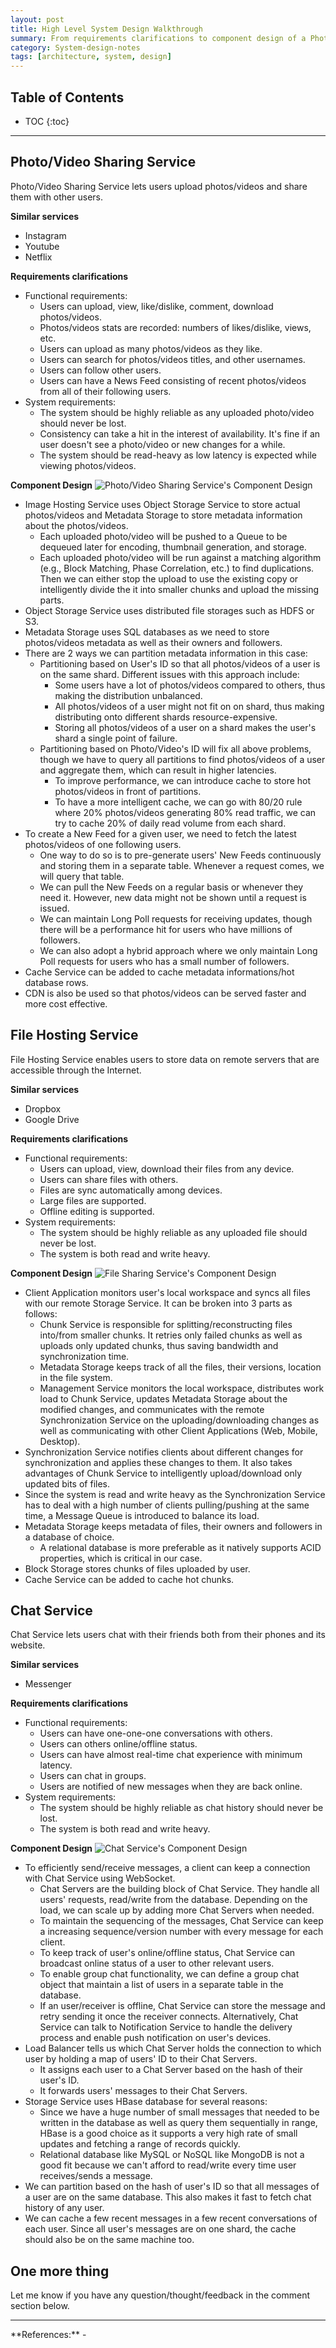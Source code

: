 ```yaml
---
layout: post
title: High Level System Design Walkthrough
summary: From requirements clarifications to component design of a Photo/Video Sharing Service, File Hosting Service and Chat Service.
category: System-design-notes
tags: [architecture, system, design]
---
```


<h2> Table of Contents </h2>

* TOC
{:toc}

<hr>

## Photo/Video Sharing Service

Photo/Video Sharing Service lets users upload photos/videos and share them with other users.

**Similar services**
- Instagram
- Youtube
- Netflix

**Requirements clarifications**
- Functional requirements:
  - Users can upload, view, like/dislike, comment, download photos/videos.
  - Photos/videos stats are recorded: numbers of likes/dislike, views, etc.
  - Users can upload as many photos/videos as they like.
  - Users can search for photos/videos titles, and other usernames.
  - Users can follow other users.
  - Users can have a News Feed consisting of recent photos/videos from all of their following users.
- System requirements:
  - The system should be highly reliable as any uploaded photo/video should never be lost.
  - Consistency can take a hit in the interest of availability. It's fine if an user doesn't see a photo/video or new changes for a while.
  - The system should be read-heavy as low latency is expected while viewing photos/videos.

**Component Design**
![Photo/Video Sharing Service's Component Design](/assets/images/sd-photo-video-sharing-service.png)

- Image Hosting Service uses Object Storage Service to store actual photos/videos and Metadata Storage to store metadata information about the photos/videos.
  - Each uploaded photo/video will be pushed to a Queue to be dequeued later for encoding, thumbnail generation, and storage.
  - Each uploaded photo/video will be run against a matching algorithm (e.g., Block Matching, Phase Correlation, etc.) to find duplications. Then we can either stop the upload to use the existing copy or intelligently divide the it into smaller chunks and upload the missing parts.
- Object Storage Service uses distributed file storages such as HDFS or S3.
- Metadata Storage uses SQL databases as we need to store photos/videos metadata as well as their owners and followers.
- There are 2 ways we can partition metadata information in this case:
  - Partitioning based on User's ID so that all photos/videos of a user is on the same shard. Different issues with this approach include:
    - Some users have a lot of photos/videos compared to others, thus making the distribution unbalanced.
    - All photos/videos of a user might not fit on on shard, thus making distributing onto different shards resource-expensive.
    - Storing all photos/videos of a user on a shard makes the user's shard a single point of failure.
  - Partitioning based on Photo/Video's ID will fix all above problems, though we have to query all partitions to find photos/videos of a user and aggregate them, which can result in higher latencies.
    - To improve performance, we can introduce cache to store hot photos/videos in front of partitions.
    - To have a more intelligent cache, we can go with 80/20 rule where 20% photos/videos generating 80% read traffic, we can try to cache 20% of daily read volume from each shard.
- To create a New Feed for a given user, we need to fetch the latest photos/videos of one following users.
  - One way to do so is to pre-generate users' New Feeds continuously and storing them in a separate table. Whenever a request comes, we will query that table.
  - We can pull the New Feeds on a regular basis or whenever they need it. However, new data might not be shown until a request is issued.
  - We can maintain Long Poll requests for receiving updates, though there will be a performance hit for users who have millions of followers.
  - We can also adopt a hybrid approach where we only maintain Long Poll requests for users who has a small number of followers.
- Cache Service can be added to cache metadata informations/hot database rows.
- CDN is also be used so that photos/videos can be served faster and more cost effective.

## File Hosting Service

File Hosting Service enables users to store data on remote servers that are accessible through the Internet.

**Similar services**
- Dropbox
- Google Drive

**Requirements clarifications**
- Functional requirements:
  - Users can upload, view, download their files from any device.
  - Users can share files with others.
  - Files are sync automatically among devices.
  - Large files are supported.
  - Offline editing is supported.
- System requirements:
  - The system should be highly reliable as any uploaded file should never be lost.
  - The system is both read and write heavy.

**Component Design**
![File Sharing Service's Component Design](/assets/images/sd-file-sharing-service.png)

- Client Application monitors user's local workspace and syncs all files with our remote Storage Service. It can be broken into 3 parts as follows:
  - Chunk Service is responsible for splitting/reconstructing files into/from smaller chunks. It retries only failed chunks as well as uploads only updated chunks, thus saving bandwidth and synchronization time.
  - Metadata Storage keeps track of all the files, their versions, location in the file system.
  - Management Service monitors the local workspace, distributes work load to Chunk Service, updates Metadata Storage about the modified changes, and communicates with the remote Synchronization Service on the uploading/downloading changes as well as communicating with other Client Applications (Web, Mobile, Desktop).
- Synchronization Service notifies clients about different changes for synchronization and applies these changes to them. It also takes advantages of Chunk Service to intelligently upload/download only updated bits of files.
- Since the system is read and write heavy as the Synchronization Service has to deal with a high number of clients pulling/pushing at the same time, a Message Queue is introduced to balance its load.
- Metadata Storage keeps metadata of files, their owners and followers in a database of choice.
  - A relational database is more preferable as it natively supports ACID properties, which is critical in our case.
- Block Storage stores chunks of files uploaded by user.
- Cache Service can be added to cache hot chunks.

## Chat Service

Chat Service lets users chat with their friends both from their phones and its website.

**Similar services**
- Messenger

**Requirements clarifications**
- Functional requirements:
  - Users can have one-one-one conversations with others.
  - Users can others online/offline status.
  - Users can have almost real-time chat experience with minimum latency.
  - Users can chat in groups.
  - Users are notified of new messages when they are back online.
- System requirements:
  - The system should be highly reliable as chat history should never be lost.
  - The system is both read and write heavy.

**Component Design**
![Chat Service's Component Design](/assets/images/sd-chat-service.png)

- To efficiently send/receive messages, a client can keep a connection with Chat Service using WebSocket.
  - Chat Servers are the building block of Chat Service. They handle all users' requests, read/write from the database. Depending on the load, we can scale up by adding more Chat Servers when needed.
  - To maintain the sequencing of the messages, Chat Service can keep a increasing sequence/version number with every message for each client.
  - To keep track of user's online/offline status, Chat Service can broadcast online status of a user to other relevant users.
  - To enable group chat functionality, we can define a group chat object that maintain a list of users in a separate table in the database.
  - If an user/receiver is offline, Chat Service can store the message and retry sending it once the receiver connects. Alternatively, Chat Service can talk to Notification Service to handle the delivery process and enable push notification on user's devices.
- Load Balancer tells us which Chat Server holds the connection to which user by holding a map of users' ID to their Chat Servers.
  - It assigns each user to a Chat Server based on the hash of their user's ID.
  - It forwards users' messages to their Chat Servers.
- Storage Service uses HBase database for several reasons:
  - Since we have a huge number of small messages that needed to be written in the database as well as query them sequentially in range, HBase is a good choice as it supports a very high rate of small updates and fetching a range of records quickly.
  - Relational database like MySQL or NoSQL like MongoDB is not a good fit because we can't afford to read/write every time user receives/sends a message.
- We can partition based on the hash of user's ID so that all messages of a user are on the same database. This also makes it fast to fetch chat history of any user.
- We can cache a few recent messages in a few recent conversations of each user. Since all user's messages are on one shard, the cache should also be on the same machine too.

## One more thing

Let me know if you have any question/thought/feedback in the comment section below.

<hr>
**References:**
- <https://www.educative.io/courses/grokking-the-system-design-interview>
